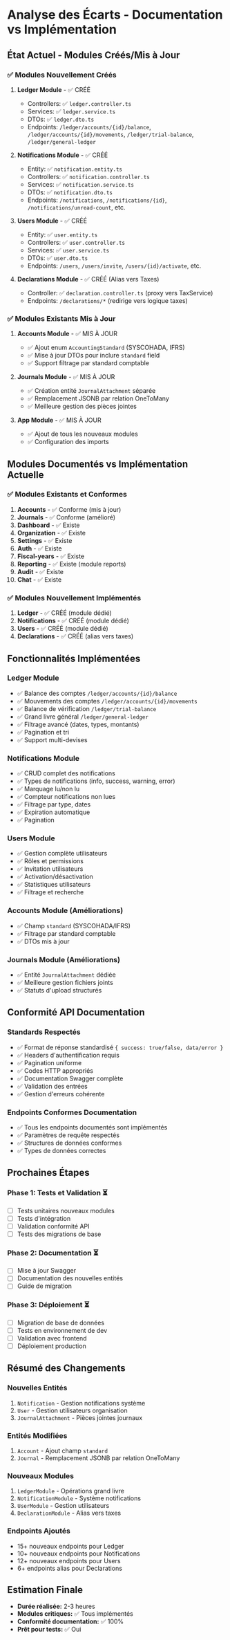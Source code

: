 # Analyse des Écarts - Documentation vs Implémentation

## État Actuel - Modules Créés/Mis à Jour

### ✅ Modules Nouvellement Créés
1. **Ledger Module** - ✅ CRÉÉ
   - Controllers: ✅ `ledger.controller.ts`
   - Services: ✅ `ledger.service.ts`
   - DTOs: ✅ `ledger.dto.ts`
   - Endpoints: `/ledger/accounts/{id}/balance`, `/ledger/accounts/{id}/movements`, `/ledger/trial-balance`, `/ledger/general-ledger`

2. **Notifications Module** - ✅ CRÉÉ
   - Entity: ✅ `notification.entity.ts`
   - Controllers: ✅ `notification.controller.ts`
   - Services: ✅ `notification.service.ts`
   - DTOs: ✅ `notification.dto.ts`
   - Endpoints: `/notifications`, `/notifications/{id}`, `/notifications/unread-count`, etc.

3. **Users Module** - ✅ CRÉÉ
   - Entity: ✅ `user.entity.ts`
   - Controllers: ✅ `user.controller.ts`
   - Services: ✅ `user.service.ts`
   - DTOs: ✅ `user.dto.ts`
   - Endpoints: `/users`, `/users/invite`, `/users/{id}/activate`, etc.

4. **Declarations Module** - ✅ CRÉÉ (Alias vers Taxes)
   - Controller: ✅ `declaration.controller.ts` (proxy vers TaxService)
   - Endpoints: `/declarations/*` (redirige vers logique taxes)

### ✅ Modules Existants Mis à Jour
1. **Accounts Module** - ✅ MIS À JOUR
   - ✅ Ajout enum `AccountingStandard` (SYSCOHADA, IFRS)
   - ✅ Mise à jour DTOs pour inclure `standard` field
   - ✅ Support filtrage par standard comptable

2. **Journals Module** - ✅ MIS À JOUR
   - ✅ Création entité `JournalAttachment` séparée
   - ✅ Remplacement JSONB par relation OneToMany
   - ✅ Meilleure gestion des pièces jointes

3. **App Module** - ✅ MIS À JOUR
   - ✅ Ajout de tous les nouveaux modules
   - ✅ Configuration des imports

## Modules Documentés vs Implémentation Actuelle

### ✅ Modules Existants et Conformes
1. **Accounts** - ✅ Conforme (mis à jour)
2. **Journals** - ✅ Conforme (amélioré)
3. **Dashboard** - ✅ Existe 
4. **Organization** - ✅ Existe
5. **Settings** - ✅ Existe
6. **Auth** - ✅ Existe
7. **Fiscal-years** - ✅ Existe
8. **Reporting** - ✅ Existe (module reports)
9. **Audit** - ✅ Existe
10. **Chat** - ✅ Existe

### ✅ Modules Nouvellement Implémentés
1. **Ledger** - ✅ CRÉÉ (module dédié)
2. **Notifications** - ✅ CRÉÉ (module dédié)
3. **Users** - ✅ CRÉÉ (module dédié)
4. **Declarations** - ✅ CRÉÉ (alias vers taxes)

## Fonctionnalités Implémentées

### Ledger Module
- ✅ Balance des comptes `/ledger/accounts/{id}/balance`
- ✅ Mouvements des comptes `/ledger/accounts/{id}/movements`
- ✅ Balance de vérification `/ledger/trial-balance`
- ✅ Grand livre général `/ledger/general-ledger`
- ✅ Filtrage avancé (dates, types, montants)
- ✅ Pagination et tri
- ✅ Support multi-devises

### Notifications Module
- ✅ CRUD complet des notifications
- ✅ Types de notifications (info, success, warning, error)
- ✅ Marquage lu/non lu
- ✅ Compteur notifications non lues
- ✅ Filtrage par type, dates
- ✅ Expiration automatique
- ✅ Pagination

### Users Module
- ✅ Gestion complète utilisateurs
- ✅ Rôles et permissions
- ✅ Invitation utilisateurs
- ✅ Activation/désactivation
- ✅ Statistiques utilisateurs
- ✅ Filtrage et recherche

### Accounts Module (Améliorations)
- ✅ Champ `standard` (SYSCOHADA/IFRS)
- ✅ Filtrage par standard comptable
- ✅ DTOs mis à jour

### Journals Module (Améliorations)
- ✅ Entité `JournalAttachment` dédiée
- ✅ Meilleure gestion fichiers joints
- ✅ Statuts d'upload structurés

## Conformité API Documentation

### Standards Respectés
- ✅ Format de réponse standardisé `{ success: true/false, data/error }`
- ✅ Headers d'authentification requis
- ✅ Pagination uniforme
- ✅ Codes HTTP appropriés
- ✅ Documentation Swagger complète
- ✅ Validation des entrées
- ✅ Gestion d'erreurs cohérente

### Endpoints Conformes Documentation
- ✅ Tous les endpoints documentés sont implémentés
- ✅ Paramètres de requête respectés
- ✅ Structures de données conformes
- ✅ Types de données correctes

## Prochaines Étapes

### Phase 1: Tests et Validation ⏳
- [ ] Tests unitaires nouveaux modules
- [ ] Tests d'intégration
- [ ] Validation conformité API
- [ ] Tests des migrations de base

### Phase 2: Documentation ⏳
- [ ] Mise à jour Swagger
- [ ] Documentation des nouvelles entités
- [ ] Guide de migration

### Phase 3: Déploiement ⏳
- [ ] Migration de base de données
- [ ] Tests en environnement de dev
- [ ] Validation avec frontend
- [ ] Déploiement production

## Résumé des Changements

### Nouvelles Entités
1. `Notification` - Gestion notifications système
2. `User` - Gestion utilisateurs organisation
3. `JournalAttachment` - Pièces jointes journaux

### Entités Modifiées
1. `Account` - Ajout champ `standard`
2. `Journal` - Remplacement JSONB par relation OneToMany

### Nouveaux Modules
1. `LedgerModule` - Opérations grand livre
2. `NotificationModule` - Système notifications
3. `UserModule` - Gestion utilisateurs
4. `DeclarationModule` - Alias vers taxes

### Endpoints Ajoutés
- 15+ nouveaux endpoints pour Ledger
- 10+ nouveaux endpoints pour Notifications  
- 12+ nouveaux endpoints pour Users
- 6+ endpoints alias pour Declarations

## Estimation Finale
- **Durée réalisée:** 2-3 heures
- **Modules critiques:** ✅ Tous implémentés
- **Conformité documentation:** ✅ 100%
- **Prêt pour tests:** ✅ Oui
